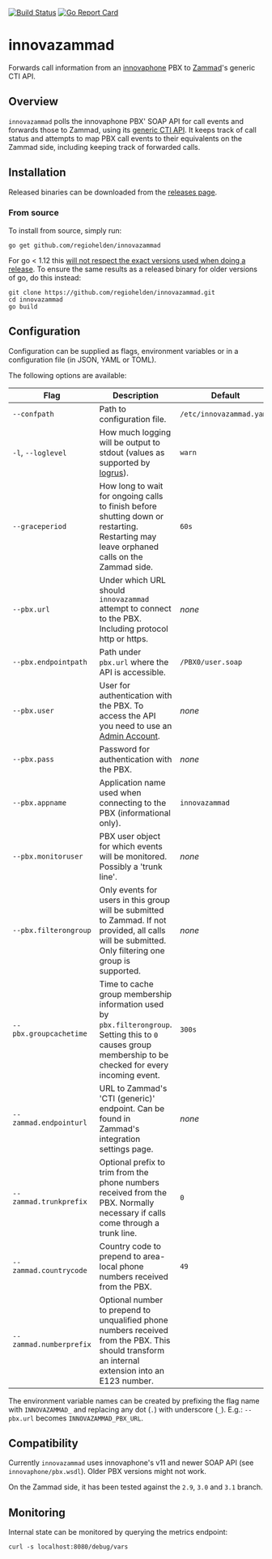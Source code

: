 [![Build Status](https://travis-ci.org/RegioHelden/innovazammad.svg?branch=master)](https://travis-ci.org/RegioHelden/innovazammad)
[![Go Report Card](https://goreportcard.com/badge/github.com/regiohelden/innovazammad)](https://goreportcard.com/report/github.com/regiohelden/innovazammad)

# innovazammad

Forwards call information from an [innovaphone](https://www.innovaphone.com/) PBX to [Zammad](https://zammad.com/)'s generic CTI API.


## Overview

`innovazammad` polls the innovaphone PBX' SOAP API for call events and forwards those to Zammad, using its [generic CTI API](https://docs.zammad.org/en/latest/cti-api-push.html). It keeps track of call status and attempts to map PBX call events to their equivalents on the Zammad side, including keeping track of forwarded calls.

## Installation

Released binaries can be downloaded from the [releases page](https://github.com/RegioHelden/innovazammad/releases).

### From source

To install from source, simply run:
```
go get github.com/regiohelden/innovazammad
```
For go < 1.12 this [will not respect the exact versions used when doing a release](https://github.com/golang/go/issues/24250). To ensure the same results as a released binary for older versions of go, do this instead:
```
git clone https://github.com/regiohelden/innovazammad.git
cd innovazammad
go build
```

## Configuration

Configuration can be supplied as flags, environment variables or in a configuration file (in JSON, YAML or TOML). 

The following options are available:

| Flag | Description | Default | Required? |
|---|---|---|---|
|`--confpath` | Path to configuration file.  | `/etc/innovazammad.yaml` | |
|`-l`, `--loglevel` | How much logging will be output to stdout (values as supported by [logrus](https://github.com/sirupsen/logrus)). | `warn` | |
|`--graceperiod` | How long to wait for ongoing calls to finish before shutting down or restarting. Restarting may leave orphaned calls on the Zammad side. | `60s` ||
|`--pbx.url` | Under which URL should `innovazammad` attempt to connect to the PBX. Including protocol http or https. | _none_ | × |
|`--pbx.endpointpath` | Path under `pbx.url` where the API is accessible. | `/PBX0/user.soap` ||
|`--pbx.user` | User for authentication with the PBX. To access the API you need to use an [Admin Account](https://wiki.innovaphone.com/index.php?title=Reference10:General/Admin#Additional_Administrator_Accounts). | _none_ | × |
|`--pbx.pass` | Password for authentication with the PBX. | _none_ | × |
|`--pbx.appname` | Application name used when connecting to the PBX (informational only). | `innovazammad` ||
|`--pbx.monitoruser` | PBX user object for which events will be monitored. Possibly a 'trunk line'. | _none_ | × |
|`--pbx.filterongroup` | Only events for users in this group will be submitted to Zammad. If not provided, all calls will be submitted. Only filtering one group is supported. | _none_ ||
|`--pbx.groupcachetime` | Time to cache group membership information used by `pbx.filterongroup`. Setting this to `0` causes group membership to be checked for every incoming event.| `300s` ||
|`--zammad.endpointurl` | URL to Zammad's 'CTI (generic)' endpoint. Can be found in Zammad's integration settings page. | _none_ |×|
|`--zammad.trunkprefix` | Optional prefix to trim from the phone numbers received from the PBX. Normally necessary if calls come through a trunk line. | `0` ||
|`--zammad.countrycode` | Country code to prepend to area-local phone numbers received from the PBX. | `49` ||
|`--zammad.numberprefix` | Optional number to prepend to unqualified phone numbers received from the PBX. This should transform an internal extension into an E123 number. | ||

The environment variable names can be created by prefixing the flag name with `INNOVAZAMMAD_` and replacing any dot (`.`) with underscore (`_`). E.g.: `--pbx.url` becomes `INNOVAZAMMAD_PBX_URL`.

## Compatibility

Currently `innovazammad` uses innovaphone's v11 and newer SOAP API (see `innovaphone/pbx.wsdl`). Older PBX versions might not work.

On the Zammad side, it has been tested against the `2.9`, `3.0` and `3.1` branch.

## Monitoring

Internal state can be monitored by querying the metrics endpoint:
```
curl -s localhost:8080/debug/vars
```
